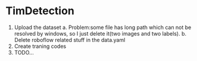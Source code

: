 # TimDetection
1. Upload the dataset
    a. Problem:some file has long path which can not be resolved by windows, so I just delete it(two images and two labels).
    b. Delete roboflow related stuff in the data.yaml
2. Create traning codes
3. TODO...